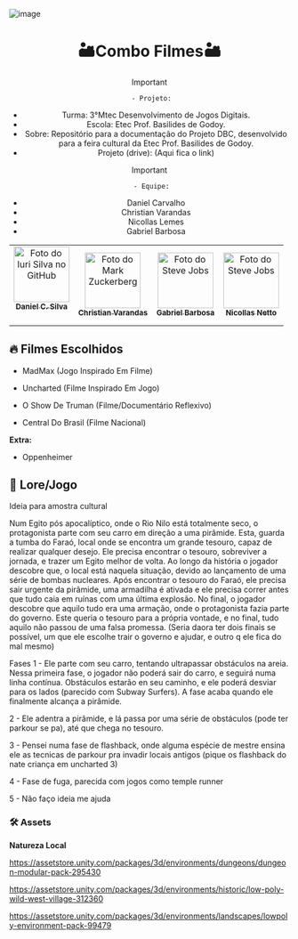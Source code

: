 ![image](https://github.com/user-attachments/assets/8684b3f2-5ef2-47f4-a642-c292b3b2cb7d)

# <h1 align="center">🏜️Combo Filmes🏜️</h1>

<div align="center">
  <strong></strong>
</div>
<div align="center">

>[!Important]
 > ` - Projeto:`
>- Turma: 3°Mtec Desenvolvimento de Jogos Digitais.
>- Escola: Etec Prof. Basilides de Godoy.
>- Sobre: Repositório para a documentação do Projeto DBC, desenvolvido para a feira cultural da Etec Prof. Basilides de Godoy.
>- Projeto (drive): (Aqui fica o link)

>[!Important]
 > ` - Equipe:`
>- Daniel Carvalho
>- Christian Varandas
>- Nicollas Lemes
>- Gabriel Barbosa
  
<table>
  <tr>
    <td align="center">
      <a href="#" title="Daniel Carvalho Da Silva">
        <img src="https://pipocamoderna.com.br/storage/2023/07/Oppenheimer-1.jpg" width="100px;" alt="Foto do Iuri Silva no GitHub"/><br>
        <sub>
          <b>Daniel C. Silva</b>
          <h3 align="center"></h3>
        </sub>
      </a>
    <td align="center">
      <a href="#" title="Christian Varandas">
        <img src="https://s2.glbimg.com/FUcw2usZfSTL6yCCGj3L3v3SpJ8=/smart/e.glbimg.com/og/ed/f/original/2019/04/25/zuckerberg_podcast.jpg" width="100px;" alt="Foto do Mark Zuckerberg"/><br>
        <sub>
          <b>Christian Varandas</b>
        </sub>
      </a>
    <td align="center">
      <a href="#" title="Gabriel Barbosa">
        <img src="https://miro.medium.com/max/360/0*1SkS3mSorArvY9kS.jpg" width="100px;" alt="Foto do Steve Jobs"/><br>
        <sub>
          <b>Gabriel Barbosa</b>
        </sub>
      </a>
    </td>
  <td align="center">
      <a href="#" title="Nicollau">
        <img src="https://encrypted-tbn0.gstatic.com/images?q=tbn:ANd9GcThLcW2FBu1ktNUvcbmmbbZQzfTBXZO1XQdDQ&s" width="100px;" alt="Foto do Steve Jobs"/><br>
        <sub>
          <b>Nicollas Netto</b>
        </sub>
      </a>
    </td>

</table>

</div>

## 🔥 Filmes Escolhidos

- MadMax (Jogo Inspirado Em Filme)

- Uncharted (Filme Inspirado Em Jogo)

- O Show De Truman (Filme/Documentário Reflexivo)

- Central Do Brasil (Filme Nacional)

**Extra:**

- Oppenheimer

## 📖 Lore/Jogo

Ideia para amostra cultural

Num Egito pós apocalíptico, onde o Rio Nilo está totalmente seco, o protagonista parte com seu carro em direção a uma pirâmide. Esta, guarda a tumba do Faraó, local onde se encontra um grande tesouro, capaz de realizar qualquer desejo. Ele precisa encontrar o tesouro, sobreviver a jornada, e trazer um Egito melhor de volta.
Ao longo da história o jogador descobre que, o local está naquela situação, devido ao lançamento de uma série de bombas nucleares.
Após encontrar o tesouro do Faraó, ele precisa sair urgente da pirâmide, uma armadilha é ativada e ele precisa correr antes que tudo caia em ruínas com uma última explosão.
No final, o jogador descobre que aquilo tudo era uma armação, onde o protagonista fazia parte do governo. Este queria o tesouro para a própria vontade, e no final, tudo aquilo não passou de uma falsa promessa.
(Seria daora ter dois finais se possível, um que ele escolhe trair o governo e ajudar, e outro q ele fica do mal mesmo)

Fases
1 - Ele parte com seu carro, tentando ultrapassar obstáculos na areia. Nessa primeira fase, o jogador não poderá sair do carro, e seguirá numa linha contínua. Obstáculos estarão en seu caminho, e ele poderá desviar para os lados (parecido com Subway Surfers). A fase acaba quando ele finalmente alcança a pirâmide.

2 - Ele adentra a pirâmide, e lá passa por uma série de obstáculos (pode ter parkour se pa), até que chega no tesouro.

3 - Pensei numa fase de flashback, onde alguma espécie de mestre ensina ele as tecnicas de parkour pra invadir locais antigos (pique os flashback do nate criança em uncharted 3)

4 - Fase de fuga, parecida com jogos como temple runner

5 - Não faço ideia me ajuda


### 🛠️ Assets

**Natureza Local**

https://assetstore.unity.com/packages/3d/environments/dungeons/dungeon-modular-pack-295430

https://assetstore.unity.com/packages/3d/environments/historic/low-poly-wild-west-village-312360

https://assetstore.unity.com/packages/3d/environments/landscapes/lowpoly-environment-pack-99479


